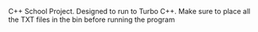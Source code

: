 C++ School Project. 
Designed to run to Turbo C++.
Make sure to place all the TXT files in the bin before running the program
